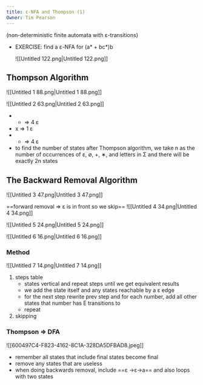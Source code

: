 ```yaml
---
title: ε-NFA and Thompson (1)
Owner: Tim Pearson
---
```

(non-deterministic finite automata with ε-transitions)
- EXERCISE: find a ε-NFA for (a* + bc*)b
    
    ![[Untitled 122.png|Untitled 122.png]]

    
  
## Thompson Algorithm
![[Untitled 1 88.png|Untitled 1 88.png]]

![[Untitled 2 63.png|Untitled 2 63.png]]

- + ⇒ 4 ε
- x ⇒ 1 ε
- * ⇒ 4 ε
- to find the number of states after Thompson algorithm, we take n as the number of occurrences of ε, ∅, +, ∗, and letters in Σ and there will be exactly 2n states
  
## The Backward Removal Algorithm
![[Untitled 3 47.png|Untitled 3 47.png]]

==forward removal ⇒ ε is in front so we skip==
![[Untitled 4 34.png|Untitled 4 34.png]]

![[Untitled 5 24.png|Untitled 5 24.png]]

![[Untitled 6 16.png|Untitled 6 16.png]]

  
### Method
![[Untitled 7 14.png|Untitled 7 14.png]]

1. steps table
    - states vertical and repeat steps until we get equivalent results
    - we add the state itself and any states reachable by a ε edge
    - for the next step rewrite prev step and for each number, add all other states that number has E transitions to
    - repeat
2. skipping
  
### Thompson ⇒ DFA
![[600497C4-F823-4162-8C1A-328DA5DFBAD8.jpeg]]

- remember all states that include final states become final
- remove any states that are useless
- when doing backwards removal, include ==ε →ε→a== and also loops with two states